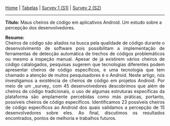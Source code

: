 [Home](/android-code-smells-article) | [Tabelas](tables) | [Survey 1 (S1)](survey1) | [Survey 2 (S2)](survey2)
<hr/>

**Título:** Maus cheiros de código em aplicativos Android. Um estudo sobre a percepção dos desenvolvedores.

<p style='text-align: justify;'>
<b>Resumo:</b><br/>
Cheiros de código são aliados na busca pela qualidade de código durante o desenvolvimento de software pois possibilitam a implementação de ferramentas de detecção automática de trechos de códigos problemáticos ou mesmo a inspeção manual. Apesar de já existirem vários cheiros de código catalogados, pesquisas sugerem que tecnologias diferentes podem apresentar cheiros de código específicos, e uma tecnologia que tem chamado a atenção de muitos pesquisadores é o Android. Neste artigo, nós investigamos a existência de cheiros de código em projetos Android. Por meio de um _survey_ com 45 desenvolvedores descobrimos que além de cheiros de código tradicionais, o uso de algumas estruturas específicas da plataforma são amplamente percebidas como más práticas, portanto, possíveis cheiros de código específicos. Identificamos 23 possíveis cheiros de código específicos ao Android dos quais validamos a percepção de 15 desenvolvedores sobre eles. Ao final, discutimos os resultados encontrados, pontos de melhoria e trabalhos futuros.
</p>